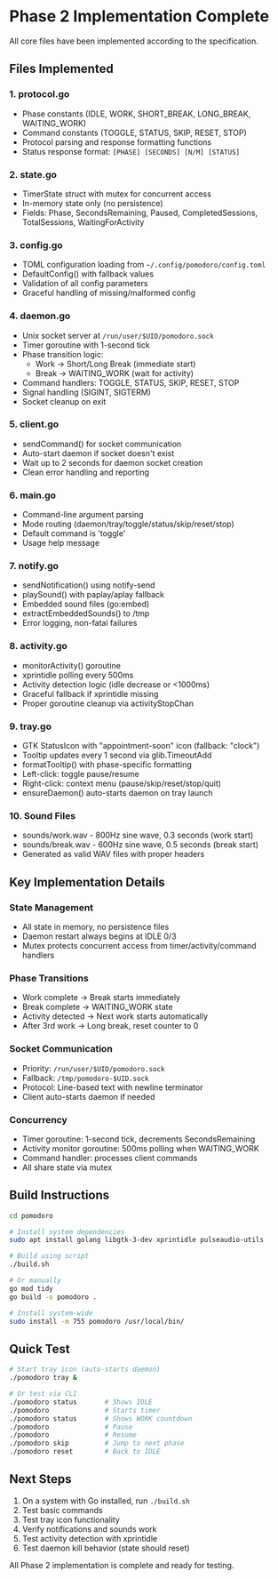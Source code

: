 # Phase 2 Implementation Complete

All core files have been implemented according to the specification.

## Files Implemented

### 1. protocol.go
- Phase constants (IDLE, WORK, SHORT_BREAK, LONG_BREAK, WAITING_WORK)
- Command constants (TOGGLE, STATUS, SKIP, RESET, STOP)
- Protocol parsing and response formatting functions
- Status response format: `[PHASE] [SECONDS] [N/M] [STATUS]`

### 2. state.go
- TimerState struct with mutex for concurrent access
- In-memory state only (no persistence)
- Fields: Phase, SecondsRemaining, Paused, CompletedSessions, TotalSessions, WaitingForActivity

### 3. config.go
- TOML configuration loading from `~/.config/pomodoro/config.toml`
- DefaultConfig() with fallback values
- Validation of all config parameters
- Graceful handling of missing/malformed config

### 4. daemon.go
- Unix socket server at `/run/user/$UID/pomodoro.sock`
- Timer goroutine with 1-second tick
- Phase transition logic:
  - Work → Short/Long Break (immediate start)
  - Break → WAITING_WORK (wait for activity)
- Command handlers: TOGGLE, STATUS, SKIP, RESET, STOP
- Signal handling (SIGINT, SIGTERM)
- Socket cleanup on exit

### 5. client.go
- sendCommand() for socket communication
- Auto-start daemon if socket doesn't exist
- Wait up to 2 seconds for daemon socket creation
- Clean error handling and reporting

### 6. main.go
- Command-line argument parsing
- Mode routing (daemon/tray/toggle/status/skip/reset/stop)
- Default command is 'toggle'
- Usage help message

### 7. notify.go
- sendNotification() using notify-send
- playSound() with paplay/aplay fallback
- Embedded sound files (go:embed)
- extractEmbeddedSounds() to /tmp
- Error logging, non-fatal failures

### 8. activity.go
- monitorActivity() goroutine
- xprintidle polling every 500ms
- Activity detection logic (idle decrease or <1000ms)
- Graceful fallback if xprintidle missing
- Proper goroutine cleanup via activityStopChan

### 9. tray.go
- GTK StatusIcon with "appointment-soon" icon (fallback: "clock")
- Tooltip updates every 1 second via glib.TimeoutAdd
- formatTooltip() with phase-specific formatting
- Left-click: toggle pause/resume
- Right-click: context menu (pause/skip/reset/stop/quit)
- ensureDaemon() auto-starts daemon on tray launch

### 10. Sound Files
- sounds/work.wav - 800Hz sine wave, 0.3 seconds (work start)
- sounds/break.wav - 600Hz sine wave, 0.5 seconds (break start)
- Generated as valid WAV files with proper headers

## Key Implementation Details

### State Management
- All state in memory, no persistence files
- Daemon restart always begins at IDLE 0/3
- Mutex protects concurrent access from timer/activity/command handlers

### Phase Transitions
- Work complete → Break starts immediately
- Break complete → WAITING_WORK state
- Activity detected → Next work starts automatically
- After 3rd work → Long break, reset counter to 0

### Socket Communication
- Priority: `/run/user/$UID/pomodoro.sock`
- Fallback: `/tmp/pomodoro-$UID.sock`
- Protocol: Line-based text with newline terminator
- Client auto-starts daemon if needed

### Concurrency
- Timer goroutine: 1-second tick, decrements SecondsRemaining
- Activity monitor goroutine: 500ms polling when WAITING_WORK
- Command handler: processes client commands
- All share state via mutex

## Build Instructions

```bash
cd pomodoro

# Install system dependencies
sudo apt install golang libgtk-3-dev xprintidle pulseaudio-utils

# Build using script
./build.sh

# Or manually
go mod tidy
go build -o pomodoro .

# Install system-wide
sudo install -m 755 pomodoro /usr/local/bin/
```

## Quick Test

```bash
# Start tray icon (auto-starts daemon)
./pomodoro tray &

# Or test via CLI
./pomodoro status       # Shows IDLE
./pomodoro              # Starts timer
./pomodoro status       # Shows WORK countdown
./pomodoro              # Pause
./pomodoro              # Resume
./pomodoro skip         # Jump to next phase
./pomodoro reset        # Back to IDLE
```

## Next Steps

1. On a system with Go installed, run `./build.sh`
2. Test basic commands
3. Test tray icon functionality
4. Verify notifications and sounds work
5. Test activity detection with xprintidle
6. Test daemon kill behavior (state should reset)

All Phase 2 implementation is complete and ready for testing.
